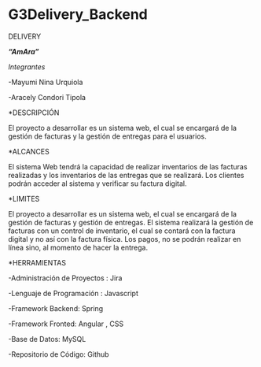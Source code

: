 # G3Delivery_Backend
DELIVERY 

***“AmAra”***

*Integrantes*

-Mayumi Nina Urquiola

-Aracely Condori Tipola

*DESCRIPCIÓN

El proyecto a desarrollar es un sistema web, el cual se encargará de la gestión de facturas y la gestión  de entregas para el usuarios.

*ALCANCES

El sistema Web tendrá la capacidad de realizar inventarios de las facturas realizadas y los inventarios de las entregas que se realizará.
Los clientes podrán acceder al sistema  y verificar su factura digital.

*LIMITES

El proyecto a desarrollar es un sistema web, el cual se encargará de la gestión  de facturas y gestión de entregas.
El sistema realizará la gestión de facturas con un control de inventario, el cual se contará con la factura digital y no así con la factura física.
Los pagos, no se podrán realizar en línea sino, al momento de hacer la entrega.

*HERRAMIENTAS

-Administración de Proyectos :  Jira

-Lenguaje de Programación : Javascript

-Framework Backend: Spring

-Framework Fronted: Angular , CSS

-Base de Datos: MySQL

-Repositorio de Código: Github

